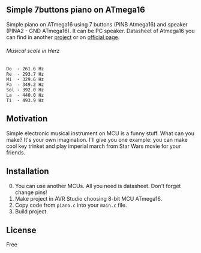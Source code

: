 ## Simple 7buttons piano on ATmega16

Simple piano on ATmega16 using 7 buttons (PINB Atmega16) and speaker (PINA2 - GND ATmega16). It can be PC speaker. Datasheet of Atmega16 you can find in another [project](https://github.com/rcv911/Simple_Timer_AVR) or on [official page](http://www.microchip.com/design-centers/8-bit).
###### Musical scale in Herz
```
Do  - 261.6 Hz
Re  - 293.7 Hz
Mi  - 329.6 Hz
Fa  - 349.2 Hz
Sol - 392.0 Hz
La  - 440.0 Hz
Ti  - 493.9 Hz  
``` 


## Motivation

Simple electronic musical instrument on MCU is a funny stuff. What can you make? It's your own imagination. I'll give you one example: you can make cool key trinket and play imperial march from Star Wars movie for your friends.   

## Installation

0. You can use another MCUs. All you need is datasheet. Don't forget change pins!  
1. Make project in AVR Studio choosing 8-bit MCU ATmega16.  
2. Copy code from `piano.c` into your `main.c` file.
3. Build project.

## License

Free
